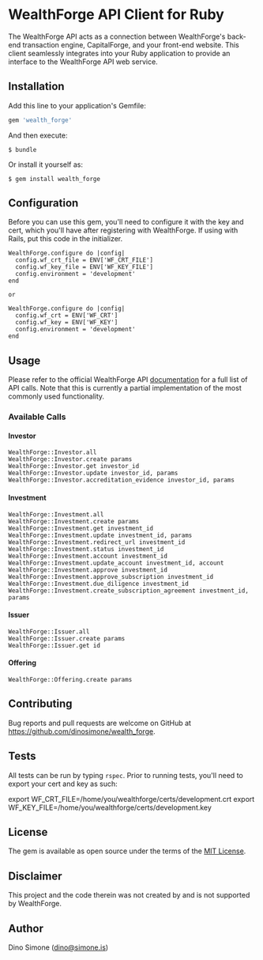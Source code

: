 # WealthForge API Client for Ruby

The WealthForge API acts as a connection between WealthForge's back-end transaction engine, CapitalForge, and your front-end website. This client seamlessly integrates into your Ruby application to provide an interface to the WealthForge API web service.


## Installation

Add this line to your application's Gemfile:

```ruby
gem 'wealth_forge'
```

And then execute:

    $ bundle

Or install it yourself as:

    $ gem install wealth_forge


## Configuration

Before you can use this gem, you'll need to configure it with the key and cert, which you'll have after registering with WealthForge. If using with Rails, put this code in the initializer.


    WealthForge.configure do |config|
      config.wf_crt_file = ENV['WF_CRT_FILE']
      config.wf_key_file = ENV['WF_KEY_FILE']
      config.environment = 'development'
    end

    or

    WealthForge.configure do |config|
      config.wf_crt = ENV['WF_CRT']
      config.wf_key = ENV['WF_KEY']
      config.environment = 'development'
    end



## Usage

Please refer to the official WealthForge API [documentation](https://api.wealthforge.com/) for a full list of API calls. Note that this is currently a partial implementation of the most commonly used functionality.


### Available Calls

#### Investor

    WealthForge::Investor.all
    WealthForge::Investor.create params
    WealthForge::Investor.get investor_id
    WealthForge::Investor.update investor_id, params
    WealthForge::Investor.accreditation_evidence investor_id, params
    
#### Investment

    WealthForge::Investment.all
    WealthForge::Investment.create params
    WealthForge::Investment.get investment_id
    WealthForge::Investment.update investment_id, params
    WealthForge::Investment.redirect_url investment_id
    WealthForge::Investment.status investment_id
    WealthForge::Investment.account investment_id
    WealthForge::Investment.update_account investment_id, account
    WealthForge::Investment.approve investment_id
    WealthForge::Investment.approve_subscription investment_id
    WealthForge::Investment.due_diligence investment_id
    WealthForge::Investment.create_subscription_agreement investment_id, params

#### Issuer

    WealthForge::Issuer.all
    WealthForge::Issuer.create params
    WealthForge::Issuer.get id

#### Offering

    WealthForge::Offering.create params



## Contributing

Bug reports and pull requests are welcome on GitHub at https://github.com/dinosimone/wealth_forge.


## Tests

All tests can be run by typing `rspec`. Prior to running tests, you'll need to export your cert and key as such:

  export WF_CRT_FILE=/home/you/wealthforge/certs/development.crt
  export WF_KEY_FILE=/home/you/wealthforge/certs/development.key


## License

The gem is available as open source under the terms of the [MIT License](http://opensource.org/licenses/MIT).


## Disclaimer

This project and the code therein was not created by and is not supported by WealthForge.


## Author

Dino Simone (dino@simone.is)
